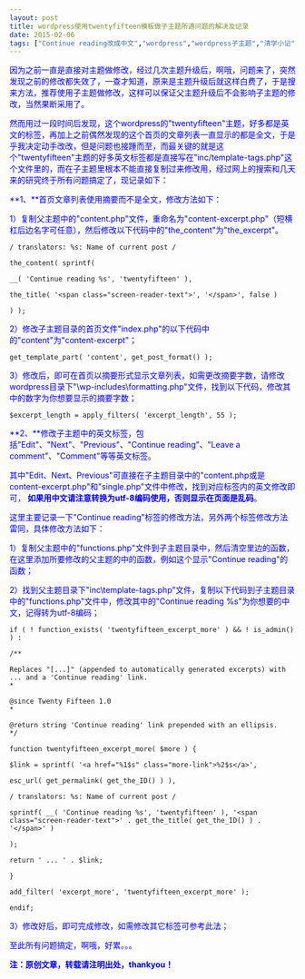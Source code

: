 ```yaml
---
layout: post
title: wordpress使用twentyfifteen模板做子主题所遇问题的解决及记录
date: 2015-02-06
tags: ["Continue reading改成中文","wordpress","wordpress子主题","清学小记","首页文章列表显示摘要"]
---
```


<!-- wp:paragraph -->

<span style="color:#00f">因为之前一直是直接对主题做修改，经过几次主题升级后，啊哦，问题来了，突然发现之前的修改都失效了，一查才知道，原来是主题升级后就这样白费了，于是搜来方法，推荐使用子主题做修改，这样可以保证父主题升级后不会影响子主题的修改，当然果断采用了。</span>

<!-- /wp:paragraph -->

<!-- wp:paragraph -->

<span style="color:#00f">然而用过一段时间后发现，这个wordpress的"twentyfifteen"主题，好多都是英文的标签，再加上之前偶然发现的这个首页的文章列表一直显示的都是全文，于是乎我决定动手改改，但是问题也接踵而至，而最关键的就是这个"twentyfifteen"主题的好多英文标签都是直接写在"inc/template-tags.php"这个文件里的，而在子主题里根本不能直接复制过来修改用，经过网上的搜索和几天来的研究终于所有问题搞定了，现记录如下：</span>

<!-- /wp:paragraph -->

<!-- wp:paragraph -->

<span style="color:#00f">**1、**首页文章列表使用摘要而不是全文，修改方法如下：</span>

<!-- /wp:paragraph -->

<!-- wp:paragraph -->

<span style="color:#00f">1）复制父主题中的"content.php"文件，重命名为"content-excerpt.php"（短横杠后边名字可任意），然后修改以下代码中的"the_content"为"the_excerpt"。</span>

<!-- /wp:paragraph -->

<!-- wp:code -->

    / translators: %s: Name of current post /

    the_content( sprintf(

    __( 'Continue reading %s', 'twentyfifteen' ),

    the_title( '<span class="screen-reader-text">', '</span>', false )

    ) );

<!-- /wp:code -->

<!-- wp:paragraph -->

<span style="color:#00f">2）修改子主题目录的首页文件"index.php"的以下代码中的"content"为"content-excerpt"；</span>

<!-- /wp:paragraph -->

<!-- wp:code -->

    get_template_part( 'content', get_post_format() );

<!-- /wp:code -->

<!-- wp:paragraph -->

<span style="color:#00f">3）修改后，即可在首页以摘要形式显示文章列表，如需更改摘要字数，请修改wordpress目录下"\wp-includes\formatting.php"文件，找到以下代码，修改其中的数字为你想要显示的摘要字数；</span>

<!-- /wp:paragraph -->

<!-- wp:code -->

    $excerpt_length = apply_filters( 'excerpt_length', 55 );

<!-- /wp:code -->

<!-- wp:paragraph -->

<span style="color:#00f">**2、**修改子主题中的英文标签，包括"Edit"、"Next"、"Previous"、"Continue reading"、"Leave a comment"、"Comment"等等英文标签。</span>

<!-- /wp:paragraph -->

<!-- wp:paragraph -->

<span style="color:#00f">其中"Edit、Next、Previous"可直接在子主题目录中的"content.php或是content-excerpt.php"和"single.php"文件中修改，找到对应标签内的英文修改即可， **如果用中文请注意转换为utf-8编码使用，否则显示在页面是乱码**。</span>

<!-- /wp:paragraph -->

<!-- wp:paragraph -->

<span style="color:#00f">这里主要记录一下"Continue reading"标签的修改方法，另外两个标签修改方法雷同，具体修改方法如下：</span>

<!-- /wp:paragraph -->

<!-- wp:paragraph -->

<span style="color:#00f">1）复制父主题中的"functions.php"文件到子主题目录中，然后清空里边的函数，在这里添加所要修改的父主题的中的函数，例如这个显示"Continue reading"的函数；</span>

<!-- /wp:paragraph -->

<!-- wp:paragraph -->

<span style="color:#00f">2）找到父主题目录下"inc\template-tags.php"文件，复制以下代码到子主题目录中的"functions.php"文件中，修改其中的"Continue reading %s"为你想要的中文，记得转为utf-8编码；</span>

<!-- /wp:paragraph -->

<!-- wp:code -->

    if ( ! function_exists( 'twentyfifteen_excerpt_more' ) && ! is_admin() ) :

    /**

    Replaces "[...]" (appended to automatically generated excerpts) with ... and a 'Continue reading' link.
    *

    @since Twenty Fifteen 1.0
    *

    @return string 'Continue reading' link prepended with an ellipsis.
    */

    function twentyfifteen_excerpt_more( $more ) {

    $link = sprintf( '<a href="%1$s" class="more-link">%2$s</a>',

    esc_url( get_permalink( get_the_ID() ) ),

    / translators: %s: Name of current post /

    sprintf( __( 'Continue reading %s', 'twentyfifteen' ), '<span class="screen-reader-text">' . get_the_title( get_the_ID() ) . '</span>' )

    );

    return ' ... ' . $link;

    }

    add_filter( 'excerpt_more', 'twentyfifteen_excerpt_more' );

    endif;

<!-- /wp:code -->

<!-- wp:paragraph -->

<span style="color:#00f">3）修改好后，即可完成修改，如需修改其它标签可参考此法；</span>

<!-- /wp:paragraph -->

<!-- wp:paragraph -->

<span style="color:#00f">至此所有问题搞定，啊哦，好累。。。</span>

<!-- /wp:paragraph -->

<!-- wp:paragraph -->

<span style="color:#00f">**注：原创文章，转载请注明出处，thankyou！**</span>

<!-- /wp:paragraph -->